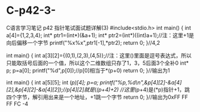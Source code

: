 # C-p42-3-
C语言学习笔记 p42 指针笔试面试题详解(3)
#include<stdio.h>
int main()
{
    int a[4]={1,2,3,4};
    int* ptr1=(int*)(&a+1);
    int* ptr2=(int*)((int)a+1);//注：这里+1是向后偏移一个字节
    printf("%x%x",ptr1[-1],*ptr2);
    return 0;
}//4,2

int main()
{
    int a[3][2]={(0,1),(2,3),(4,5)};//注：这里()里面是逗号表达式，所以只能取括号后面的一个值，所以这个二维数组只存了1，3，5后面3个全补0
    int* p;
    p=a[0];
    printf("%d",p[0]);//p[0]相当于*(p+0)
    return 0;
}//输出为1

int main()
{
    int a[5][5];
    int (*p)[4];
    p=a;
    printf("%p,%d\n",&p[4][2]-&a[4][2],&p[4][2]-&a[4][2]);//p[4][2]就是*(*(p+4)+2)
    //这里*(p+4)是(*p)指针+1，跳四个字节，解引用出来是一个地址，+1跳一个字节
    return 0;
}//输出为0xFF FF FF FC -4
